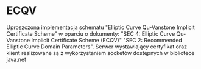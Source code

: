 # ECQV

Uproszczona implementacja schematu "Elliptic Curve Qu-Vanstone Implicit Certificate Scheme" w oparciu o dokumenty:
    "SEC 4:  Elliptic Curve Qu-Vanstone Implicit Certificate Scheme (ECQV)"
    "SEC 2: Recommended Elliptic Curve Domain Parameters".
Serwer wystawiający certyfikat oraz klient realizowane są z wykorzystaniem socketów dostępnych w bibliotece java.net
